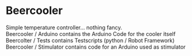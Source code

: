 # Beercooler  
Simple temperature controller... nothing fancy.  
Beercooler / Arduino contains the Arduino Code for the cooler itself  
Beercolter / Tests contains Testscripts (python / Robot Framework)  
Beercooler / Stimulator contains code for an Arduino used as stimulator   
